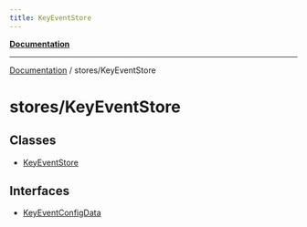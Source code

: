 ```yaml
---
title: KeyEventStore
---
```


[**Documentation**](../../index.md)

***

[Documentation](../../index.md) / stores/KeyEventStore

# stores/KeyEventStore

## Classes

- [KeyEventStore](classes/KeyEventStore.md)

## Interfaces

- [KeyEventConfigData](interfaces/KeyEventConfigData.md)
